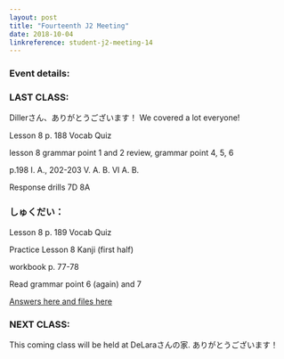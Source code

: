 ```yaml
---
layout: post
title: "Fourteenth J2 Meeting"
date: 2018-10-04
linkreference: student-j2-meeting-14
---
```


### Event details:

### LAST CLASS:

Dillerさん、ありがとうございます！ We covered a lot everyone!

Lesson 8 p. 188 Vocab Quiz

lesson 8 grammar point 1 and 2 review, grammar point 4, 5, 6

p.198 I. A., 202-203 V. A. B. VI A. B.

Response drills 7D 8A

### しゅくだい：
  
Lesson 8 p. 189 Vocab Quiz

Practice Lesson 8 Kanji (first half)

workbook p. 77-78

Read grammar point 6 (again) and 7

[Answers here and files here](https://trantom.github.io/sawada-sensei-no-ato/downloads/)

### NEXT CLASS:

This coming class will be held at DeLaraさんの家. ありがとうございます！
